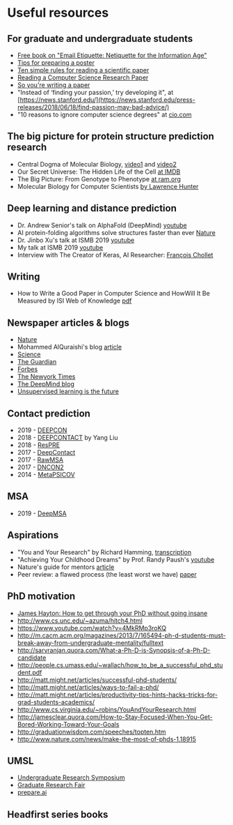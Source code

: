 # Useful resources

## For graduate and undergraduate students
* [Free book on "Email Etiquette: Netiquette for the Information Age"](https://www.amazon.com/Email-Etiquette-Netiquette-Information-Age-ebook/dp/B0057CTXGS)
* [Tips for preparing a poster](https://writing.wisc.edu/handbook/assignments/posterpresentations/#what)
* [Ten simple rules for reading a scientific paper](https://journals.plos.org/ploscompbiol/article?id=10.1371/journal.pcbi.1008032)
* [Reading a Computer Science Research Paper](./reading_cs_paper.pdf)
* [So you're writing a paper](https://www.nature.com/articles/nmeth.4532)
* "Instead of ‘finding your passion,’ try developing it", at [https://news.stanford.edu/](https://news.stanford.edu/press-releases/2018/06/18/find-passion-may-bad-advice/)
* "10 reasons to ignore computer science degrees" at [cio.com](https://www.cio.com/article/3293010/10-reasons-to-ignore-computer-science-degrees.html)

## The big picture for protein structure prediction research
* Central Dogma of Molecular Biology, [video1](https://www.youtube.com/watch?v=gG7uCskUOrA) and [video2](https://www.youtube.com/watch?v=KIvBn6gfRgY)
* Our Secret Universe: The Hidden Life of the Cell [at IMDB](https://www.imdb.com/title/tt2525604/)
* The Big Picture: From Genotype to Phenotype [at ram.org](http://ram.org/compbio/big_picture.html)
* Molecular Biology for Computer Scientists [by Lawrence Hunter](https://www.cs.princeton.edu/~mona/IntroMaterials/hunter-bio-for-CS.pdf)

## Deep learning and distance prediction
* Dr. Andrew Senior's talk on AlphaFold (DeepMind) [youtube](https://www.youtube.com/watch?v=uQ1uVbrIv-Q)
* AI protein-folding algorithms solve structures faster than ever [Nature](https://www.nature.com/articles/d41586-019-01357-6)
* Dr. Jinbo Xu's talk at ISMB 2019 [youtube](https://www.youtube.com/watch?v=qAm22TRtgOU)
* My talk at ISMB 2019 [youtube](https://www.youtube.com/watch?v=HqjjZHGw4Ac)
* Interview with The Creator of Keras, AI Researcher: [François Chollet](https://hackernoon.com/interview-with-the-creator-of-keras-ai-researcher-fran%C3%A7ois-chollet-823cf1099b7c)

## Writing
* How to Write a Good Paper in Computer Science and HowWill It Be Measured by ISI Web of Knowledge [pdf](./How_to_Write_a_Good_Paper.pdf)

## Newspaper articles & blogs
* [Nature](https://www.nature.com/articles/d41586-019-01357-6)
* Mohammed AlQuraishi's blog [article](https://moalquraishi.wordpress.com/2018/12/09/alphafold-casp13-what-just-happened/)
* [Science](https://www.sciencemag.org/news/2018/12/google-s-deepmind-aces-protein-folding)
* [The Guardian](https://www.theguardian.com/science/2018/dec/02/google-deepminds-ai-program-alphafold-predicts-3d-shapes-of-proteins)
* [Forbes](https://www.forbes.com/sites/samshead/2018/12/03/deepmind-starts-to-show-how-ai-can-be-used-to-solve-scientific-problems)
* [The Newyork Times](https://www.nytimes.com/2019/02/05/technology/artificial-intelligence-drug-research-deepmind.html)
* [The DeepMind blog](https://deepmind.com/blog/alphafold)
* [Unsupervised learning is the future](https://moalquraishi.wordpress.com/2019/04/01/the-future-of-protein-science-will-not-be-supervised/)

## Contact prediction
* 2019 - [DEEPCON](https://github.com/ba-lab/DEEPCON)
* 2018 - [DEEPCONTACT](https://github.com/largelymfs/deepcontact) by Yang Liu
* 2018 - [ResPRE](https://github.com/leeyang/ResPRE)
* 2017 - [DeepContact](https://github.com/largelymfs/deepcontact)
* 2017 - [RawMSA](https://bitbucket.org/clami66/rawmsa/src/master/)
* 2017 - [DNCON2](https://github.com/multicom-toolbox/DNCON2)
* 2014 - [MetaPSICOV](https://github.com/psipred/metapsicov)

## MSA
* 2019 - [DeepMSA](https://zhanglab.ccmb.med.umich.edu/DeepMSA/)

## Aspirations
* "You and Your Research" by Richard Hamming, [transcription](http://www.cs.virginia.edu/~robins/YouAndYourResearch.html)
* "Achieving Your Childhood Dreams" by Prof. Randy Paush's [youtube](https://www.youtube.com/watch?v=ji5_MqicxSo)
* Nature's guide for mentors [article](https://www.nature.com/articles/447791a)
* Peer review: a flawed process (the least worst we have) [paper](https://www.ncbi.nlm.nih.gov/pmc/articles/PMC1420798/)

## PhD motivation
* [James Hayton: How to get through your PhD without going insane](https://www.youtube.com/watch?v=4MkRMp3roKQ&list=LLIuidueYpCwUTwc5dsM4o9g&index=161&t=0s)
* http://www.cs.unc.edu/~azuma/hitch4.html  
* https://www.youtube.com/watch?v=4MkRMp3roKQ  
* http://m.cacm.acm.org/magazines/2013/7/165494-ph-d-students-must-break-away-from-undergraduate-mentality/fulltext  
* http://sarvranjan.quora.com/What-a-Ph-D-is-Synopsis-of-a-Ph-D-candidate  
* http://people.cs.umass.edu/~wallach/how_to_be_a_successful_phd_student.pdf  
* http://matt.might.net/articles/successful-phd-students/  
* http://matt.might.net/articles/ways-to-fail-a-phd/  
* http://matt.might.net/articles/productivity-tips-hints-hacks-tricks-for-grad-students-academics/  
* http://www.cs.virginia.edu/~robins/YouAndYourResearch.html  
* http://jamesclear.quora.com/How-to-Stay-Focused-When-You-Get-Bored-Working-Toward-Your-Goals  
* http://graduationwisdom.com/speeches/topten.htm  
* http://www.nature.com/news/make-the-most-of-phds-1.18915  

## UMSL
* [Undergraduate Research Symposium](https://www.umsl.edu/divisions/artscience/undg-research/URSW.html)
* [Graduate Research Fair](https://www.umsl.edu/gradschool/events/grad-research-fair.html)
* [prepare.ai](https://prepare.ai/conference/)

## Headfirst series books

